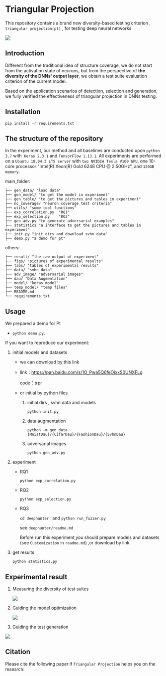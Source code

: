 # Triangular Projection

This repository contains a  brand new diversity-based testing criterion , `triangular projection(pt)` , for testing deep neural networks.

![](https://cdn.mathpix.com/snip/images/hQQFvFCoS3u90fO9xdCGukp_OwXzb3jxafs0_qjU2p8.original.fullsize.png)

## Introduction

Different from the traditional idea of structure coverage, we do not start from the activation state of neurons, but from the perspective of **the diversity of the DNNs' output layer**, we obtain a test suite evaluation criterion of the current model.

Based on the application scenarios of detection, selection and generation, we fully verified the effectiveness of triangular projection in DNNs testing.

## Installation

```
pip install -r requirements.txt
```

## The structure of the repository

In the experiment, our method and all baselines are conducted upon `python 3.7` with` Keras 2.3.1` and  `TensorFlow 1.13.1`. All experiments are performed on a `Ubuntu 18.04.3 LTS server` with `two NVIDIA Tesla V100 GPU`, one 10-core processor "Intel(R) Xeon(R) Gold 6248 CPU @ 2.50GHz", and `120GB memory`.

main_folder:

```
├── gen_data/ "load data"
├── gen_model/ "to get the model in experiment" 
├── gen_table/ "to get the pictures and tables in experiment"
├── nc_coverage/ "neuron coverage test criteria"
├── utils/ "some tool functions"
├── exp_correlation.py  "RQ1"
├── exp_selection.py	"RQ2"
├── gen_adv.py "to generate adversarial examples"
├── statistics "a interface to get the pictures and tables in experiment"
├── init.py "init dirs and download svhn data"
├── demo.py "a demo for pt"
```

others:

```
├── result/ "the raw output of experiment"
├── figs/ "pictures of experimental results"
├── tabs/ "tables of experimental results"
├── data/ "svhn data"
├── adv_image/ "adversarial images"
├── dau/ "Data Augmentation"
├── model/ "keras model"
├── temp_model/ "temp files"
├── README.md
└── requirements.txt
```

## Usage

We prepared a demo for Pt

- `python demo.py`.

If you want to reproduce our experiment:

1. initial  models and datasets

   - we can download by this link

   - link：https://pan.baidu.com/s/1O_Pwa5Q6feOixxS0UNXFLg 

     code：trpr

   - or initial  by python files

     1. initial dirs , svhn data and models

        `python init.py`

     2. data augmentation

        `python -m gen_data.{MnistDau}/{CifarDau}/{FashionDau}/{SvhnDau}`

     3. adversarial images

        `python gen_adv.py`

3. experiment

   - RQ1

     `python exp_correlation.py`

   - RQ2

     `python exp_selection.py`

   - RQ3

     `cd deephunter ` and `python run_fuzzer.py`

     see `deephunter/readme.md`
     
     Before run this experiment,you should prepare models and datasets (see `Customization` in `readme.md`) ,or download by link.

4. get results

   `python statistics.py`

## Experimental result

1. Measuring the diversity of test suites

   ![](https://cdn.mathpix.com/snip/images/6VRLD-4u9SJp75SRO3eMT4d3QRiMcB-kmykRXvrTjE8.original.fullsize.png)

2. Guiding the model optimization

   ![](https://cdn.mathpix.com/snip/images/cs1wLPFK2TziDYQf3bE2mRxGvGPtmoXcZfV8X4zYfZ0.original.fullsize.png)

3. Guiding the test generation

![](https://cdn.mathpix.com/snip/images/Jq3CElY5jRUEPIz7dIE6-wgiroGtgJwoKR3qsmaQyhs.original.fullsize.png)

## Citation

Please cite the following paper if `Triangular Projection` helps you on the research:

```.

```

